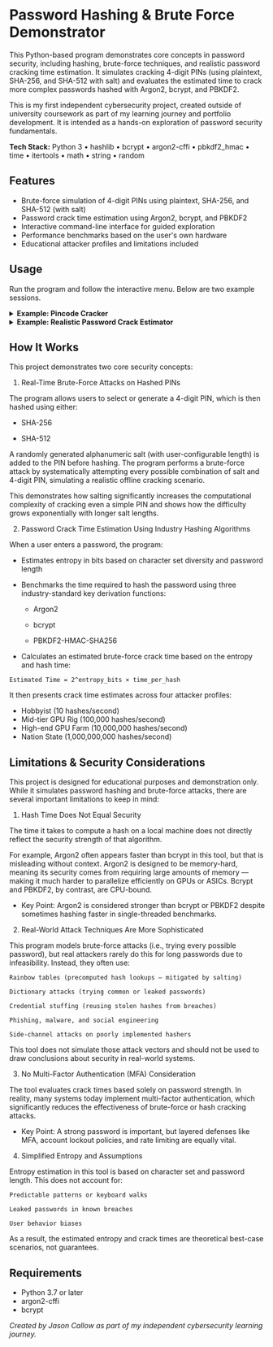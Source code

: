 # Password Hashing & Brute Force Demonstrator

This Python-based program demonstrates core concepts in password security, including hashing, brute-force techniques, and realistic password cracking time estimation. It simulates cracking 4-digit PINs (using plaintext, SHA-256, and SHA-512 with salt) and evaluates the estimated time to crack more complex passwords hashed with Argon2, bcrypt, and PBKDF2.

This is my first independent cybersecurity project, created outside of university coursework as part of my learning journey and portfolio development. It is intended as a hands-on exploration of password security fundamentals.

**Tech Stack:** Python 3 • hashlib • bcrypt • argon2-cffi • pbkdf2_hmac • time • itertools • math • string • random

## Features

- Brute-force simulation of 4-digit PINs using plaintext, SHA-256, and SHA-512 (with salt)
- Password crack time estimation using Argon2, bcrypt, and PBKDF2
- Interactive command-line interface for guided exploration
- Performance benchmarks based on the user's own hardware
- Educational attacker profiles and limitations included

## Usage

Run the program and follow the interactive menu. Below are two example sessions.

<details>
<summary><strong> Example: Pincode Cracker</strong></summary>

```
Welcome to my password hashing and brute force demo!
Please select one of the following options:
1) Pincode Cracker
2) Realistic Password Crack Estimator
3) Exit
Enter Choice: 1

Would you like to choose a pincode or generate one randomly?
1) Choose my own
2) Generate randomly
Enter Choice: 2

Pincode generated: 5494

Pincode Menu

What would you like to do?
1) Plaintext brute force
2) SHA-256 with salt
3) SHA-512 with salt
4) Choose another pincode
5) Return to main menu
Enter Choice: 2

Choose the salt length for SHA-256 brute force:
1) 1 salt - 620,000 possibilities - 8.1 seconds approx
2) 2 salt - 38,440,000 possibilities - 8.4 minutes approx
3) 3 salt - 2.38 billion possibilities - 8.7 hours approx
4) 4 salt - 148 billion possibilities - 22.5 days approx
5) Return to previous menu
Enter Choice: 2

5494 in SHA-256 is:
9200f63b0f18a3e2dbb65859e96103bb790a9a56c8cc0cce621ad549b3e42547

Enter '1' to start brute force crack
Enter '2' to return to previous menu
Enter Choice: 1

Attempts: 14,585,495 (37.94%) — 17,161 attempts/s

Pincode Cracked!

- PIN:       5494
- Salt:      xG
- Attempts:  14,585,495
- Time:      849.91 seconds
- Avg speed: 17,161 attempts/sec

```

</details>

<details>
<summary><strong> Example: Realistic Password Crack Estimator</strong></summary>
  
```
Welcome to my password hashing and brute force demo!
Please select one of the following options:
1) Pincode Cracker
2) Realistic Password Crack Estimator
3) Exit
Enter Choice: 2

Passwords in real life use a hashing tool similar to Argon2, bcrypt or PBKDF2.
This tool lets you enter a password and simulates how long a brute-force attacker would take to crack it based on its entropy and the performance of different hashing algorithms.

What would you like to do?
1) Enter a password to estimate crack time
2) Return to main menu
Enter Choice: 1
Enter your password: password1234

Estimated entropy: 62 bits

Hashing & Cracking Estimates (on your computer):
Argon2   : 0.0607s/hash — Estimated crack time: 8.87 billion years
Bcrypt   : 0.1963s/hash — Estimated crack time: 28.70 billion years
PBKDF2   : 0.0331s/hash — Estimated crack time: 4.85 billion years

Would you like to see estimated crack times based on different attacker profiles?
1) Yes
2) No, return to previous menu
Enter Choice: 1

Estimated crack times by attacker profile:

Hobbyist:
- Argon2   : 887.34 million years
- Bcrypt   : 2.87 billion years
- PBKDF2   : 484.58 million years

Mid-tier GPU rig:
- Argon2   : 88,734.14 years
- Bcrypt   : 287,028.66 years
- PBKDF2   : 48,458.34 years

High-end GPU farm:
- Argon2   : 887.34 years
- Bcrypt   : 2,870.29 years
- PBKDF2   : 484.58 years

Nation-State (ASICs):
- Argon2   : 8.87 years
- Bcrypt   : 28.70 years
- PBKDF2   : 4.85 years

```
</details>

## How It Works

This project demonstrates two core security concepts:
1. Real-Time Brute-Force Attacks on Hashed PINs

The program allows users to select or generate a 4-digit PIN, which is then hashed using either:

- SHA-256

- SHA-512

A randomly generated alphanumeric salt (with user-configurable length) is added to the PIN before hashing. The program performs a brute-force attack by systematically attempting every possible combination of salt and 4-digit PIN, simulating a realistic offline cracking scenario.

This demonstrates how salting significantly increases the computational complexity of cracking even a simple PIN and shows how the difficulty grows exponentially with longer salt lengths.

2. Password Crack Time Estimation Using Industry Hashing Algorithms

When a user enters a password, the program:

- Estimates entropy in bits based on character set diversity and password length

- Benchmarks the time required to hash the password using three industry-standard key derivation functions:

  - Argon2

  - bcrypt

  - PBKDF2-HMAC-SHA256

- Calculates an estimated brute-force crack time based on the entropy and hash time:
```
Estimated Time = 2^entropy_bits × time_per_hash
```
It then presents crack time estimates across four attacker profiles:
- Hobbyist (10 hashes/second)
- Mid-tier GPU Rig (100,000 hashes/second)
- High-end GPU Farm (10,000,000 hashes/second)
- Nation State (1,000,000,000 hashes/second)

## Limitations & Security Considerations

This project is designed for educational purposes and demonstration only. While it simulates password hashing and brute-force attacks, there are several important limitations to keep in mind:
1. Hash Time Does Not Equal Security

The time it takes to compute a hash on a local machine does not directly reflect the security strength of that algorithm.

For example, Argon2 often appears faster than bcrypt in this tool, but that is misleading without context. Argon2 is designed to be memory-hard, meaning its security comes from requiring large amounts of memory — making it much harder to parallelize efficiently on GPUs or ASICs. Bcrypt and PBKDF2, by contrast, are CPU-bound.

- Key Point: Argon2 is considered stronger than bcrypt or PBKDF2 despite sometimes hashing faster in single-threaded benchmarks.

2. Real-World Attack Techniques Are More Sophisticated

This program models brute-force attacks (i.e., trying every possible password), but real attackers rarely do this for long passwords due to infeasibility. Instead, they often use:

    Rainbow tables (precomputed hash lookups — mitigated by salting)

    Dictionary attacks (trying common or leaked passwords)

    Credential stuffing (reusing stolen hashes from breaches)

    Phishing, malware, and social engineering

    Side-channel attacks on poorly implemented hashers

This tool does not simulate those attack vectors and should not be used to draw conclusions about security in real-world systems.

3. No Multi-Factor Authentication (MFA) Consideration

The tool evaluates crack times based solely on password strength. In reality, many systems today implement multi-factor authentication, which significantly reduces the effectiveness of brute-force or hash cracking attacks.

- Key Point: A strong password is important, but layered defenses like MFA, account lockout policies, and rate limiting are equally vital.

4. Simplified Entropy and Assumptions

Entropy estimation in this tool is based on character set and password length. This does not account for:

    Predictable patterns or keyboard walks

    Leaked passwords in known breaches

    User behavior biases

As a result, the estimated entropy and crack times are theoretical best-case scenarios, not guarantees.

## Requirements

- Python 3.7 or later
- argon2-cffi
- bcrypt

*Created by Jason Callow as part of my independent cybersecurity learning journey.*
